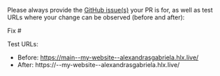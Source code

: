 Please always provide the [GitHub issue(s)](../issues) your PR is for, as well as test URLs where your change can be observed (before and after):

Fix #<gh-issue-id>

Test URLs:
- Before: https://main--my-website--alexandrasgabriela.hlx.live/
- After: https://<branch>--my-website--alexandrasgabriela.hlx.live/
